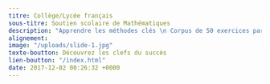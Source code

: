 ```yaml
---
titre: Collège/Lycée français
sous-titre: Soutien scolaire de Mathématiques
description: "Apprendre les méthodes clés \n Corpus de 50 exercices par chapitre \n"
alignement: 
image: "/uploads/slide-1.jpg"
texte-boutton: Découvrez les clefs du succès
lien-boutton: "/index.html"
date: 2017-12-02 00:26:32 +0000
---
```

